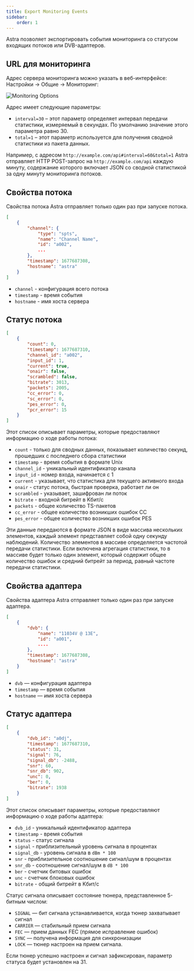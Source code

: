 ```yaml
---
title: Export Monitoring Events
sidebar:
    order: 1
---
```


Astra позволяет экспортировать события мониторинга со статусом входящих потоков или DVB-адаптеров.

## URL для мониторинга

Адрес сервера мониторинга можно указать в веб-интерфейсе: Настройки → Общие → Мониторинг:

![Monitoring Options](https://cdn.cesbo.com/help/astra/monitoring/export/export-monitoring-events/options.png)

Адрес имеет следующие параметры:

- `interval=30` – этот параметр определяет интервал передачи статистики, измеряемый в секундах. По умолчанию значение этого параметра равно 30.
- `total=1` – этот параметр используется для получения сводной статистики из пакета данных.

Например, с адресом `http://example.com/api#interval=60&total=1` Astra отправляет HTTP POST-запрос на `http://example.com/api` каждую минуту, содержание которого включает JSON со сводной статистикой за одну минуту мониторинга потоков.

## Свойства потока

Свойства потока Astra отправляет только один раз при запуске потока.

```json
[
    {
        "channel": {
            "type": "spts",
            "name": "Channel Name",
            "id": "a002",
            ...
        },
        "timestamp": 1677687308,
        "hostname": "astra"
    }
]
```

- `channel` - конфигурация всего потока
- `timestamp` - время события
- `hostname` - имя хоста сервера

## Статус потока

```json
[
    {
        "count": 0,
        "timestamp": 1677687310,
        "channel_id": "a002",
        "input_id": 1,
        "current": true,
        "onair": false,
        "scrambled": false,
        "bitrate": 3013,
        "packets": 2005,
        "cc_error": 0,
        "sc_error": 0,
        "pes_error": 0,
        "pcr_error": 15
    }
]
```

Этот список описывает параметры, которые предоставляют информацию о ходе работы потока:

- `count` - только для сводных данных, показывает количество секунд, прошедших с последнего сбора статистики
- `timestamp` - время события в формате Unix
- `channel_id` - уникальный идентификатор канала
- `input_id` - номер входа, начинается с 1
- `current` - указывает, что статистика для текущего активного входа
- `onair` - статус потока, быстрая проверка, работает ли он
- `scrambled` - указывает, зашифрован ли поток
- `bitrate` - входной битрейт в Kбит/с
- `packets` - общее количество TS-пакетов
- `cc_error` - общее количество возникших ошибок CC
- `pes_error` - общее количество возникших ошибок PES

Эти данные передаются в формате JSON в виде массива нескольких элементов, каждый элемент представляет собой одну секунду наблюдений. Количество элементов в массиве определяется частотой передачи статистики. Если включена агрегация статистики, то в массиве будет только один элемент, который содержит общее количество ошибок и средний битрейт за период, равный частоте передачи статистики.

## Свойства адаптера

Свойства адаптера Astra отправляет только один раз при запуске адаптера.

```json
[
    {
        "dvb": {
            "name": "11034V @ 13E",
            "id": "a001",
            ....
        },
        "timestamp": 1677687308,
        "hostname": "astra"
    }
]
```

- `dvb` — конфигурация адаптера
- `timestamp` — время события
- `hostname` — имя хоста сервера

## Статус адаптера

```json
[
    {
        "dvb_id": "a0dj",
        "timestamp": 1677687310,
        "status": 31,
        "signal": 76,
        "signal_db": -2488,
        "snr": 60,
        "snr_db": 902,
        "unc": 0,
        "ber": 0,
        "bitrate": 1938
    }
]
```

Этот список описывает параметры, которые предоставляют информацию о ходе работы адаптера:

- `dvb_id` - уникальный идентификатор адаптера
- `timestamp` - время события
- `status` - статус сигнала
- `signal` - приблизительный уровень сигнала в процентах
- `signal_db` - уровень сигнала в `dBm * 100`
- `snr` - приблизительное соотношение сигнал/шум в процентах
- `snr_db` - соотношение сигнал/шум в `dB * 100`
- `ber` - счетчик битовых ошибок
- `unc` - счетчик блоковых ошибок
- `bitrate` - общий битрейт в Kбит/с

Статус сигнала описывает состояние тюнера, представленное 5-битным числом:

- `SIGNAL` — бит сигнала устанавливается, когда тюнер захватывает сигнал
- `CARRIER` — стабильный прием сигнала
- `FEC` — прием данных FEC (прямое исправление ошибок)
- `SYNC` — получена информация для синхронизации
- `LOCK` — тюнер настроен на прием сигнала.

Если тюнер успешно настроен и сигнал зафиксирован, параметр статуса будет установлен на 31.